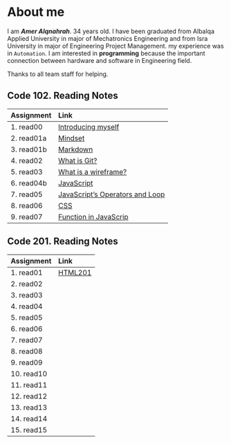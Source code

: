 # About me

I am **_Amer Alqnahrah_**. 34 years old.
I have been graduated from Albalqa Applied University in major of Mechatronics Engineering and from Isra University in major of Engineering Project Management. my experience was in `Automation`.
I am interested in __programming__ because the important connection between hardware and software in Engineering field.

Thanks to all team staff for helping. 

## Code 102. Reading Notes

Assignment  | Link                                                                                 | 
------------|:------------------------------------------------------------------------------------ |
1. read00   | [Introducing myself](https://amer-1987.github.io/Introducing-my-self/)               |
2. read01a  | [Mindset](https://amer-1987.github.io/reading-notes-/read01a)                        |
3. read01b  | [Markdown ](https://amer-1987.github.io/reading-notes-/read01b)                      |
4. read02   | [What is Git?](https://amer-1987.github.io/reading-notes-/read02)                    |
5. read03   | [What is a wireframe?](https://amer-1987.github.io/reading-notes-/read03)            |
6. read04b  | [JavaScript](https://amer-1987.github.io/reading-notes-/read04b)                     |  
7. read05   | [JavaScript’s Operators and Loop](https://amer-1987.github.io/reading-notes-/read05) |    
8. read06   | [CSS](https://amer-1987.github.io/reading-notes-/read06)                             |    
9. read07   | [Function in JavaScrip](https://amer-1987.github.io/reading-notes-/read07)           | 


## Code 201. Reading Notes
Assignment  | Link                                                                                 | 
------------|:------------------------------------------------------------------------------------ |
1. read01   | [HTML201](https://amer-1987.github.io/reading-notes-/read01)               |
2. read02   | []()                    |
3. read03   | []()               |
4. read04   | []()                    |
5. read05   | []()               |
6. read06   | []()                    |
7. read07   | []()               |
8. read08   | []()                    |
9. read09   | []()               |
10. read10  | []()                    |
11. read11  | []()               |
12. read12  | []()                    |
13. read13  | []()               |
14. read14  | []()                    |
15. read15  | []()               |



  